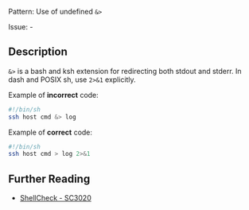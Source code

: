 Pattern: Use of undefined `&>`

Issue: -

## Description

`&>` is a bash and ksh extension for redirecting both stdout and stderr. In dash and POSIX sh, use `2>&1` explicitly.

Example of **incorrect** code:

```sh
#!/bin/sh
ssh host cmd &> log
```

Example of **correct** code:

```sh
#!/bin/sh
ssh host cmd > log 2>&1
```

## Further Reading

* [ShellCheck - SC3020](https://github.com/koalaman/shellcheck/wiki/SC3020)
